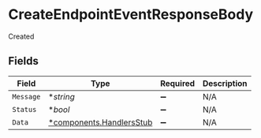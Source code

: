 # CreateEndpointEventResponseBody

Created


## Fields

| Field                                                               | Type                                                                | Required                                                            | Description                                                         |
| ------------------------------------------------------------------- | ------------------------------------------------------------------- | ------------------------------------------------------------------- | ------------------------------------------------------------------- |
| `Message`                                                           | **string*                                                           | :heavy_minus_sign:                                                  | N/A                                                                 |
| `Status`                                                            | **bool*                                                             | :heavy_minus_sign:                                                  | N/A                                                                 |
| `Data`                                                              | [*components.HandlersStub](../../models/components/handlersstub.md) | :heavy_minus_sign:                                                  | N/A                                                                 |